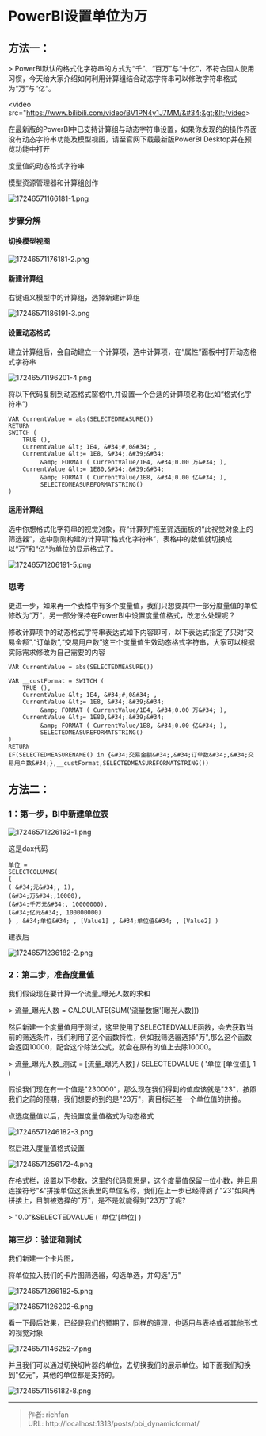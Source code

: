 # PowerBI设置单位为万


## 方法一：

&gt; PowerBI默认的格式化字符串的方式为“千”、“百万”与“十亿”，不符合国人使用习惯，今天给大家介绍如何利用计算组结合动态字符串可以修改字符串格式为“万”与“亿“。

&lt;video src=&#34;https://www.bilibili.com/video/BV1PN4y1J7MM/&#34;&gt;&lt;/video&gt;


在最新版的PowerBI中已支持计算组与动态字符串设置，如果你发现的的操作界面没有动态字符串功能及模型视图，请至官网下载最新版PowerBI Desktop并在预览功能中打开

度量值的动态格式字符串

模型资源管理器和计算组创作

![17246571166181-1.png](https://fastly.jsdelivr.net/gh/richbridge/imgbed@main/powerbi/PBI_dynamicformat/17246571166181-1.png)

### 步骤分解

#### 切换模型视图

![17246571176181-2.png](https://fastly.jsdelivr.net/gh/richbridge/imgbed@main/powerbi/PBI_dynamicformat/17246571176181-2.png)

#### 新建计算组

右键语义模型中的计算组，选择新建计算组

![17246571186191-3.png](https://fastly.jsdelivr.net/gh/richbridge/imgbed@main/powerbi/PBI_dynamicformat/17246571186191-3.png)

#### 设置动态格式

建立计算组后，会自动建立一个计算项，选中计算项，在“属性”面板中打开动态格式字符串

![17246571196201-4.png](https://fastly.jsdelivr.net/gh/richbridge/imgbed@main/powerbi/PBI_dynamicformat/17246571196201-4.png)

将以下代码复制到动态格式窗格中,并设置一个合适的计算项名称(比如“格式化字符串”)

```dax
VAR CurrentValue = abs(SELECTEDMEASURE())
RETURN
SWITCH (
    TRUE (),
    CurrentValue &lt; 1E4, &#34;#,0&#34; ,
    CurrentValue &lt;= 1E8, &#34;.&#39;&#34; 
         &amp; FORMAT ( CurrentValue/1E4, &#34;0.00 万&#34; ),
    CurrentValue &lt;= 1E80,&#34;.&#39;&#34; 
         &amp; FORMAT ( CurrentValue/1E8, &#34;0.00 亿&#34; ),
         SELECTEDMEASUREFORMATSTRING()
)
```

#### 运用计算组

选中你想格式化字符串的视觉对象，将“计算列”拖至筛选面板的“此视觉对象上的筛选器”，选中刚刚构建的计算项“格式化字符串”，表格中的数值就切换成以“万”和“亿”为单位的显示格式了。

![17246571206191-5.png](https://fastly.jsdelivr.net/gh/richbridge/imgbed@main/powerbi/PBI_dynamicformat/17246571206191-5.png)

### 思考

更进一步，如果再一个表格中有多个度量值，我们只想要其中一部分度量值的单位修改为“万”，另一部分保持在PowerBI中设置度量值格式，改怎么处理呢？

修改计算项中的动态格式字符串表达式如下内容即可，以下表达式指定了只对”交易金额”,“订单数”,“交易用户数”这三个度量值生效动态格式字符串，大家可以根据实际需求修改为自己需要的内容

```dax
VAR CurrentValue = abs(SELECTEDMEASURE())

VAR __custFormat = SWITCH (
    TRUE (),
    CurrentValue &lt; 1E4, &#34;#,0&#34; ,
    CurrentValue &lt;= 1E8, &#34;.&#39;&#34; 
         &amp; FORMAT ( CurrentValue/1E4, &#34;0.00 万&#34; ),
    CurrentValue &lt;= 1E80,&#34;.&#39;&#34; 
         &amp; FORMAT ( CurrentValue/1E8, &#34;0.00 亿&#34; ),
         SELECTEDMEASUREFORMATSTRING()
)
RETURN
IF(SELECTEDMEASURENAME() in {&#34;交易金额&#34;,&#34;订单数&#34;,&#34;交易用户数&#34;},__custFormat,SELECTEDMEASUREFORMATSTRING())
```

## 方法二：

### 1：第一步，BI中新建单位表

![17246571226192-1.png](https://fastly.jsdelivr.net/gh/richbridge/imgbed@main/powerbi/PBI_dynamicformat/17246571226192-1.png)

这是dax代码

```dax
单位 =
SELECTCOLUMNS(
{
( &#34;元&#34;, 1),
(&#34;万&#34;,10000),
(&#34;千万元&#34;, 10000000),
(&#34;亿元&#34;, 100000000)
} , &#34;单位&#34; , [Value1] , &#34;单位值&#34; , [Value2] )
```

建表后

![17246571236182-2.png](https://fastly.jsdelivr.net/gh/richbridge/imgbed@main/powerbi/PBI_dynamicformat/17246571236182-2.png)

###  2：第二步，准备度量值

我们假设现在要计算一个流量_曝光人数的求和

&gt; 流量_曝光人数 = CALCULATE(SUM(&#39;流量数据&#39;[曝光人数]))

然后新建一个度量值用于测试，这里使用了SELECTEDVALUE函数，会去获取当前的筛选条件，我们利用了这个函数特性，例如我筛选器选择&#34;万&#34;,那么这个函数会返回10000，配合这个除法公式，就会在原有的值上去除10000。

&gt; 流量_曝光人数_测试 = [流量_曝光人数] / SELECTEDVALUE ( &#39;单位&#39;[单位值], 1 )

假设我们现在有一个值是&#34;230000&#34;，那么现在我们得到的值应该就是&#34;23&#34;，按照我们之前的预期，我们想要的到的是&#34;23万&#34;，离目标还差一个单位值的拼接。

点选度量值以后，先设置度量值格式为动态格式

![17246571246182-3.png](https://fastly.jsdelivr.net/gh/richbridge/imgbed@main/powerbi/PBI_dynamicformat/17246571246182-3.png)

然后进入度量值格式设置

![17246571256172-4.png](https://fastly.jsdelivr.net/gh/richbridge/imgbed@main/powerbi/PBI_dynamicformat/17246571256172-4.png)

在格式栏，设置以下参数，这里的代码意思是，这个度量值保留一位小数，并且用连接符号&#34;&amp;&#34;拼接单位这张表里的单位名称，我们在上一步已经得到了&#34;23&#34;如果再拼接上，目前被选择的&#34;万&#34;，是不是就能得到&#34;23万&#34;了呢?

&gt; &#34;0.0&#34;&amp;SELECTEDVALUE ( &#39;单位&#39;[单位] )

### 第三步：验证和测试

我们新建一个卡片图，

将单位拉入我们的卡片图筛选器，勾选单选，并勾选&#34;万&#34;

![17246571266182-5.png](https://fastly.jsdelivr.net/gh/richbridge/imgbed@main/powerbi/PBI_dynamicformat/17246571266182-5.png)

![17246571126202-6.png](https://fastly.jsdelivr.net/gh/richbridge/imgbed@main/powerbi/PBI_dynamicformat/17246571126202-6.png)

看一下最后效果，已经是我们的预期了，同样的道理，也适用与表格或者其他形式的视觉对象

![17246571146252-7.png](https://fastly.jsdelivr.net/gh/richbridge/imgbed@main/powerbi/PBI_dynamicformat/17246571146252-7.png)

并且我们可以通过切换切片器的单位，去切换我们的展示单位。如下面我们切换到&#34;亿元&#34;，其他的单位都是支持的。

![17246571156182-8.png](https://fastly.jsdelivr.net/gh/richbridge/imgbed@main/powerbi/PBI_dynamicformat/17246571156182-8.png)

---

> 作者: richfan  
> URL: http://localhost:1313/posts/pbi_dynamicformat/  

